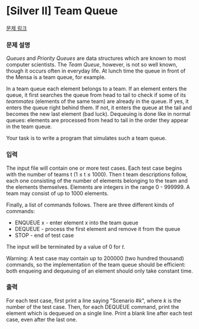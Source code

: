 # [Silver II] Team Queue

[문제 링크](https://www.acmicpc.net/problem/6585) 

### 문제 설명

<p><em>Queues</em> and <em>Priority Queues</em> are data structures which are known to most computer scientists. The <em>Team Queue</em>, however, is not so well known, though it occurs often in everyday life. At lunch time the queue in front of the Mensa is a team queue, for example.</p>

<p>In a team queue each element belongs to a team. If an element enters the queue, it first searches the queue from head to tail to check if some of its <em>teammates</em> (elements of the same team) are already in the queue. If yes, it enters the queue right behind them. If not, it enters the queue at the tail and becomes the new last element (bad luck). Dequeuing is done like in normal queues: elements are processed from head to tail in the order they appear in the team queue.</p>

<p>Your task is to write a program that simulates such a team queue.</p>

### 입력 

 <p>The input file will contain one or more test cases. Each test case begins with the number of teams t (1 ≤ t ≤ 1000). Then t team descriptions follow, each one consisting of the number of elements belonging to the team and the elements themselves. Elements are integers in the range 0 - 999999. A team may consist of up to 1000 elements.</p>

<p>Finally, a list of commands follows. There are three different kinds of commands:</p>

<ul>
	<li>ENQUEUE x - enter element x into the team queue</li>
	<li>DEQUEUE - process the first element and remove it from the queue</li>
	<li>STOP - end of test case</li>
</ul>

<p>The input will be terminated by a value of 0 for <em>t</em>.</p>

<p>Warning: A test case may contain up to 200000 (two hundred thousand) commands, so the implementation of the team queue should be efficient: both enqueing and dequeuing of an element should only take constant time.</p>

### 출력 

 <p>For each test case, first print a line saying "Scenario #<em>k</em>", where <em>k</em> is the number of the test case. Then, for each DEQUEUE command, print the element which is dequeued on a single line. Print a blank line after each test case, even after the last one.</p>

